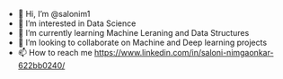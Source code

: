 - 👋 Hi, I’m @salonim1
- 👀 I’m interested in Data Science
- 🌱 I’m currently learning Machine Leraning and Data Structures
- 💞️ I’m looking to collaborate on Machine and Deep learning projects
- 📫 How to reach me https://www.linkedin.com/in/saloni-nimgaonkar-622bb0240/
